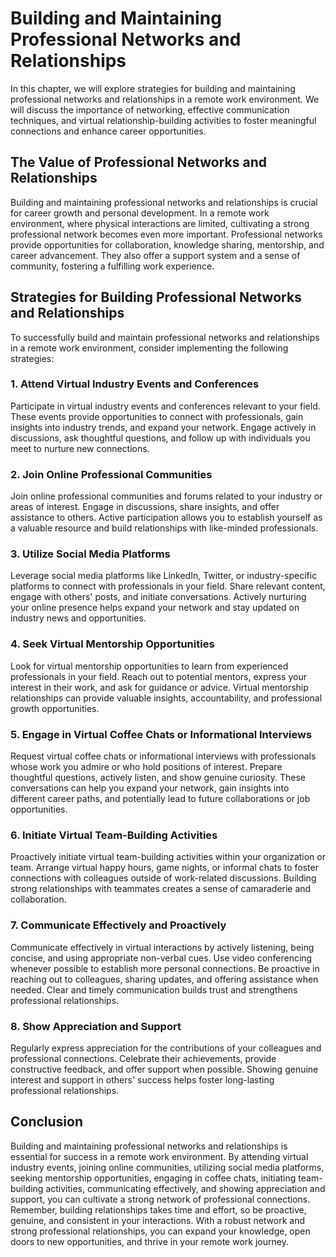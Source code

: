 # Building and Maintaining Professional Networks and Relationships

In this chapter, we will explore strategies for building and maintaining professional networks and relationships in a remote work environment. We will discuss the importance of networking, effective communication techniques, and virtual relationship-building activities to foster meaningful connections and enhance career opportunities.

## The Value of Professional Networks and Relationships

Building and maintaining professional networks and relationships is crucial for career growth and personal development. In a remote work environment, where physical interactions are limited, cultivating a strong professional network becomes even more important. Professional networks provide opportunities for collaboration, knowledge sharing, mentorship, and career advancement. They also offer a support system and a sense of community, fostering a fulfilling work experience.

## Strategies for Building Professional Networks and Relationships

To successfully build and maintain professional networks and relationships in a remote work environment, consider implementing the following strategies:

### 1\. Attend Virtual Industry Events and Conferences

Participate in virtual industry events and conferences relevant to your field. These events provide opportunities to connect with professionals, gain insights into industry trends, and expand your network. Engage actively in discussions, ask thoughtful questions, and follow up with individuals you meet to nurture new connections.

### 2\. Join Online Professional Communities

Join online professional communities and forums related to your industry or areas of interest. Engage in discussions, share insights, and offer assistance to others. Active participation allows you to establish yourself as a valuable resource and build relationships with like-minded professionals.

### 3\. Utilize Social Media Platforms

Leverage social media platforms like LinkedIn, Twitter, or industry-specific platforms to connect with professionals in your field. Share relevant content, engage with others' posts, and initiate conversations. Actively nurturing your online presence helps expand your network and stay updated on industry news and opportunities.

### 4\. Seek Virtual Mentorship Opportunities

Look for virtual mentorship opportunities to learn from experienced professionals in your field. Reach out to potential mentors, express your interest in their work, and ask for guidance or advice. Virtual mentorship relationships can provide valuable insights, accountability, and professional growth opportunities.

### 5\. Engage in Virtual Coffee Chats or Informational Interviews

Request virtual coffee chats or informational interviews with professionals whose work you admire or who hold positions of interest. Prepare thoughtful questions, actively listen, and show genuine curiosity. These conversations can help you expand your network, gain insights into different career paths, and potentially lead to future collaborations or job opportunities.

### 6\. Initiate Virtual Team-Building Activities

Proactively initiate virtual team-building activities within your organization or team. Arrange virtual happy hours, game nights, or informal chats to foster connections with colleagues outside of work-related discussions. Building strong relationships with teammates creates a sense of camaraderie and collaboration.

### 7\. Communicate Effectively and Proactively

Communicate effectively in virtual interactions by actively listening, being concise, and using appropriate non-verbal cues. Use video conferencing whenever possible to establish more personal connections. Be proactive in reaching out to colleagues, sharing updates, and offering assistance when needed. Clear and timely communication builds trust and strengthens professional relationships.

### 8\. Show Appreciation and Support

Regularly express appreciation for the contributions of your colleagues and professional connections. Celebrate their achievements, provide constructive feedback, and offer support when possible. Showing genuine interest and support in others' success helps foster long-lasting professional relationships.

## Conclusion

Building and maintaining professional networks and relationships is essential for success in a remote work environment. By attending virtual industry events, joining online communities, utilizing social media platforms, seeking mentorship opportunities, engaging in coffee chats, initiating team-building activities, communicating effectively, and showing appreciation and support, you can cultivate a strong network of professional connections. Remember, building relationships takes time and effort, so be proactive, genuine, and consistent in your interactions. With a robust network and strong professional relationships, you can expand your knowledge, open doors to new opportunities, and thrive in your remote work journey.
